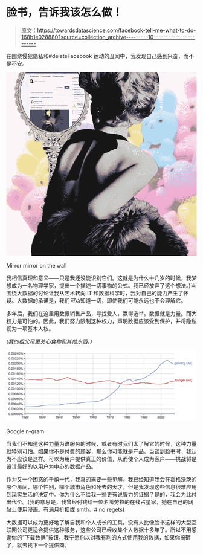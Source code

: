 # 脸书，告诉我该怎么做！

> 原文：<https://towardsdatascience.com/facebook-tell-me-what-to-do-168b1e028880?source=collection_archive---------10----------------------->

在围绕侵犯隐私和#deleteFacebook 运动的丑闻中，我发现自己感到兴奋，而不是不安。

![](img/e4a11309d1b0bb90740aec528ed5b3a4.png)

Mirror mirror on the wall

我相信真理和意义——只是我还没能识别它们。这就是为什么十几岁的时候，我梦想成为一名物理学家，提出一个描述一切事物的公式。我已经放弃了这个想法。)当围绕大数据的讨论让我从艺术转向 IT 和数据科学时，我对自己的能力产生了怀疑。大数据的承诺是，我们*可以*知道一切，即使我们可能永远也不会理解它。

多年后，我们在这里用数据销售产品，寻找爱人，赢得选举。数据就是力量。而大权力是可怕的。因此，我们努力限制这种权力，声明数据应该受到保护，并将隐私视为一项基本人权。

*(我的祖父母更关心食物和其他东西。)*

![](img/04506ce3a1d0127d33fb9f59a480b384.png)

Google n-gram

当我们不知道这种力量为谁服务的时候，或者有时我们太了解它的时候，这种力量就特别可怕。如果你不是付费的顾客，那么你可能就是产品。当谈到脸书时，我认为不应该是这样。可以为用户提供真正的价值，从而使个人成为客户——挑战将是设计最好的以用户为中心的数据产品。

作为又一个困惑的千禧一代，我真的需要一些见解。我已经知道我会在霍格沃茨的哪个房间，哪个性别，哪个城市角色和死去的天才，但是我发现这些信息很难应用到现实生活的决定中。你为什么不给我一些更有说服力的证据？是的，我会为此付出代价。(我的意思是，我曾经付钱给一位名叫劳拉的在线占星家，她在自己的网站上使用漫画。有满月折扣或 smth。# no regets)

大数据可以成为更好地了解自我和个人成长的工具。没有人比像脸书这样的大型互联网公司更适合提供这种服务，这些公司已经收集个人数据十多年了。所以不用感谢你的“下载数据”按钮。我宁愿你以对我有利的方式使用我的数据，如果你搞砸了，就去找下一个提供商。